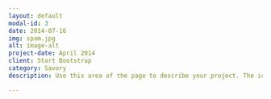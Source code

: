 ```yaml
---
layout: default
modal-id: 3
date: 2014-07-16
img: spam.jpg
alt: image-alt
project-date: April 2014
client: Start Bootstrap
category: Savory
description: Use this area of the page to describe your project. The icon above is part of a free icon set by <a href="https://sellfy.com/p/8Q9P/jV3VZ/">Flat Icons</a>. On their website, you can download their free set with 16 icons, or you can purchase the entire set with 146 icons for only $12!

---
```

